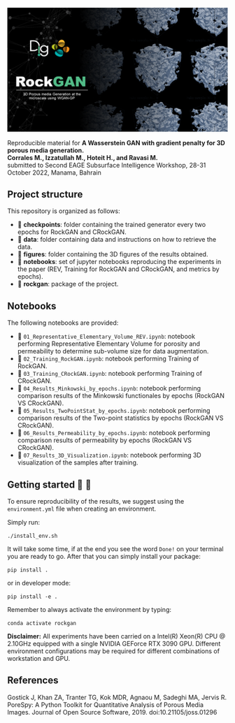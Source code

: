 ![LOGO](https://github.com/DIG-Kaust/RockGAN/blob/main/logo.png)  

Reproducible material for **A Wasserstein GAN with gradient penalty for 3D porous media generation. \
Corrales M.,  Izzatullah M., Hoteit H., and Ravasi M.** \
submitted to Second EAGE Subsurface Intelligence Workshop, 28-31 October 2022, Manama, Bahrain


## Project structure
This repository is organized as follows:

* :open_file_folder: **checkpoints**: folder containing the trained generator every two epochs for RockGAN and CRockGAN.
* :open_file_folder: **data**: folder containing data and instructions on how to retrieve the data.
* :open_file_folder: **figures**: folder containing the 3D figures of the results obtained.
* :open_file_folder: **notebooks**: set of jupyter notebooks reproducing the experiments in the paper (REV, Training for RockGAN and CRockGAN, and metrics by epochs).
* :open_file_folder: **rockgan**: package of the project.

## Notebooks
The following notebooks are provided:

- :orange_book: ``01_Representative_Elementary_Volume_REV.ipynb``: notebook performing Representative Elementary Volume for porosity and permeability to determine sub-volume size for data augmentation.
- :orange_book: ``02_Training_RockGAN.ipynb``: notebook performing Training of RockGAN.
- :orange_book: ``03_Training_CRockGAN.ipynb``: notebook performing Training of CRockGAN.
- :orange_book: ``04_Results_Minkowski_by_epochs.ipynb``: notebook performing comparison results of the Minkowski functionales by epochs (RockGAN VS CRockGAN).
- :orange_book: ``05_Results_TwoPointStat_by_epochs.ipynb``: notebook performing comparison results of the Two-point statistics by epochs (RockGAN VS CRockGAN).
- :orange_book: ``06_Results_Permeability_by_epochs.ipynb``: notebook performing comparison results of permeability by epochs (RockGAN VS CRockGAN).
- :orange_book: ``07_Results_3D_Visualization.ipynb``: notebook performing 3D visualization of the samples after training.


## Getting started :space_invader: :robot:
To ensure reproducibility of the results, we suggest using the `environment.yml` file when creating an environment.

Simply run:
```
./install_env.sh
```
It will take some time, if at the end you see the word `Done!` on your terminal you are ready to go. After that you can simply install your package:
```
pip install .
```
or in developer mode:
```
pip install -e .
```

Remember to always activate the environment by typing:
```
conda activate rockgan
```

**Disclaimer:** All experiments have been carried on a Intel(R) Xeon(R) CPU @ 2.10GHz equipped with a single NVIDIA GEForce RTX 3090 GPU. Different environment 
configurations may be required for different combinations of workstation and GPU.


## References
Gostick J, Khan ZA, Tranter TG, Kok MDR, Agnaou M, Sadeghi MA, Jervis R. PoreSpy: A Python Toolkit for Quantitative Analysis of Porous Media Images. Journal of Open Source Software, 2019. doi:10.21105/joss.01296

